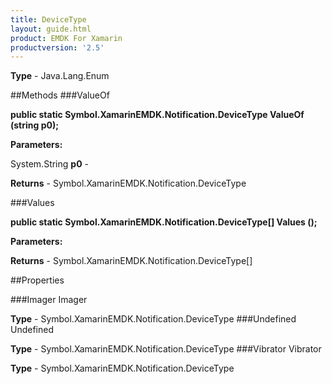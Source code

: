 ```yaml
---
title: DeviceType
layout: guide.html
product: EMDK For Xamarin 
productversion: '2.5' 
---
```


    

**Type** - Java.Lang.Enum

##Methods
###ValueOf

**public static Symbol.XamarinEMDK.Notification.DeviceType ValueOf (string p0);**


        

**Parameters:**

System.String **p0**  - 
        

**Returns** - Symbol.XamarinEMDK.Notification.DeviceType

###Values

**public static Symbol.XamarinEMDK.Notification.DeviceType[] Values ();**


        

**Parameters:**

**Returns** - Symbol.XamarinEMDK.Notification.DeviceType[]

##Properties

###Imager
Imager

**Type** - Symbol.XamarinEMDK.Notification.DeviceType
###Undefined
Undefined

**Type** - Symbol.XamarinEMDK.Notification.DeviceType
###Vibrator
Vibrator

**Type** - Symbol.XamarinEMDK.Notification.DeviceType
